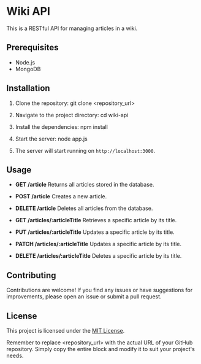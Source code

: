 # Wiki API

This is a RESTful API for managing articles in a wiki.

## Prerequisites

- Node.js
- MongoDB

## Installation

1. Clone the repository:
git clone <repository_url>

2. Navigate to the project directory:
cd wiki-api

4. Install the dependencies:
npm install

6. Start the server:
node app.js

8. The server will start running on `http://localhost:3000`.

## Usage

- **GET /article**
Returns all articles stored in the database.

- **POST /article**
Creates a new article.

- **DELETE /article**
Deletes all articles from the database.

- **GET /articles/:articleTitle**
Retrieves a specific article by its title.

- **PUT /articles/:articleTitle**
Updates a specific article by its title.

- **PATCH /articles/:articleTitle**
Updates a specific article by its title.

- **DELETE /articles/:articleTitle**
Deletes a specific article by its title.

## Contributing

Contributions are welcome! If you find any issues or have suggestions for improvements, please open an issue or submit a pull request.

## License

This project is licensed under the [MIT License](LICENSE).

Remember to replace <repository_url> with the actual URL of your GitHub repository. Simply copy the entire block and modify it to suit your project's needs.
